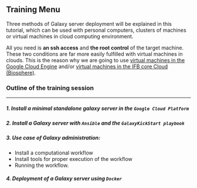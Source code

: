 ## Training Menu

Three methods of Galaxy server deployment will be explained in this tutorial, which can be
used with personal computers, clusters of machines or virtual machines in cloud computing
environment.

All you need is **an ssh access** and **the root control** of the target machine.
These two conditions are far more easily fulfilled with virtual machines in clouds. This is
the reason why we are going to use
[virtual machines in the Google Cloud Engine](spin_off_VM.md) and/or [virtual machines in
the IFB core Cloud (Biosphere)](https://biosphere.france-bioinformatique.fr/cloud/). 

### Outline of the training session
-----

##### 1. Install a minimal standalone galaxy server in the `Google Cloud Platform`
##### 2. Install a Galaxy server with `Ansible` and the `GalaxyKickStart playbook`
##### 3. Use case of Galaxy administration:
  - Install a computational workflow
  - Install tools for proper execution of the workflow
  - Running the workflow.
##### 4. Deployment of a Galaxy server using `Docker`
